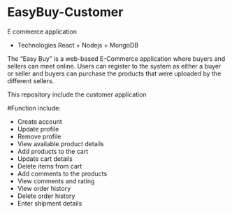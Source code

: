 # EasyBuy-Customer
E commerce application

 -  Technologies 
    React + Nodejs + MongoDB

The “Easy Buy” is a web-based E-Commerce application where buyers and sellers can meet online. 
Users can register to the system as either a buyer or seller and buyers can purchase the products that were uploaded by the different sellers. 

This repository include the customer application

#Function include:
  - Create account
  - Update profile
  - Remove profile 
  - View available product details
  - Add products to the cart
  - Update cart details
  - Delete items from cart
  - Add comments to the products
  - View comments and rating
  - View order history
  - Delete order history
  - Enter shipment details

